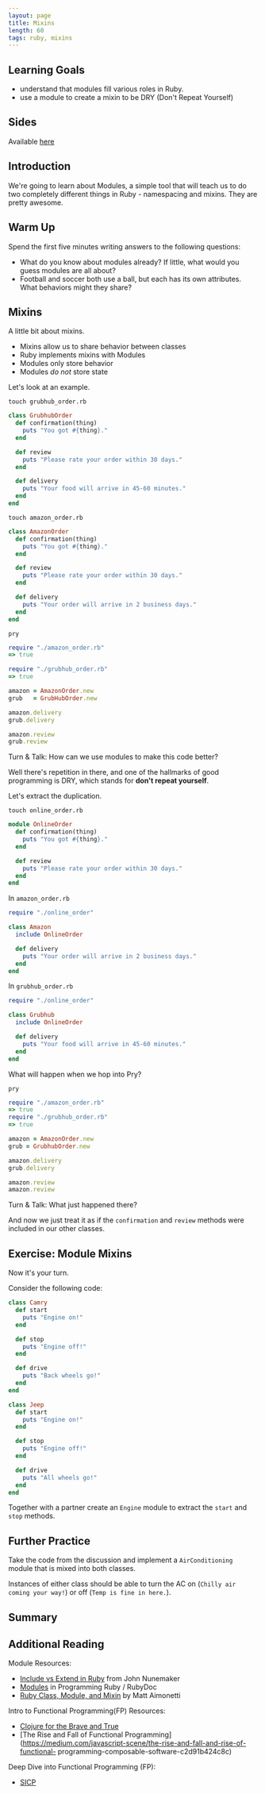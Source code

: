 ```yaml
---
layout: page
title: Mixins
length: 60
tags: ruby, mixins
---
```


## Learning Goals

* understand that modules fill various roles in Ruby.
* use a module to create a mixin to be DRY (Don't Repeat Yourself)

## Sides

Available [here](../slides/mixins)

## Introduction

We're going to learn about Modules, a simple tool that will teach us to do two completely different things in Ruby - namespacing and mixins. They are pretty awesome.

## Warm Up

Spend the first five minutes writing answers to the following questions:

* What do you know about modules already? If little, what would you guess modules are all about?
* Football and soccer both use a ball, but each has its own attributes. What behaviors might they share?

## Mixins

A little bit about mixins.

* Mixins allow us to share behavior between classes
* Ruby implements mixins with Modules
* Modules only store behavior
* Modules *do not* store state

Let's look at an example.

`touch grubhub_order.rb`

```ruby
class GrubhubOrder
  def confirmation(thing)
    puts "You got #{thing}."
  end

  def review
    puts "Please rate your order within 30 days."
  end

  def delivery
    puts "Your food will arrive in 45-60 minutes."
  end
end
```

`touch amazon_order.rb`

```ruby
class AmazonOrder
  def confirmation(thing)
    puts "You got #{thing}."
  end

  def review
    puts "Please rate your order within 30 days."
  end

  def delivery
    puts "Your order will arrive in 2 business days."
  end
end
```

`pry`

```ruby
require "./amazon_order.rb"
=> true

require "./grubhub_order.rb"
=> true

amazon = AmazonOrder.new
grub   = GrubHubOrder.new

amazon.delivery
grub.delivery

amazon.review
grub.review
```

Turn & Talk: How can we use modules to make this code better?

Well there's repetition in there, and one of the hallmarks of good programming is DRY, which stands for **don't repeat yourself**.

Let's extract the duplication.

`touch online_order.rb`

```ruby
module OnlineOrder
  def confirmation(thing)
    puts "You got #{thing}."
  end

  def review
    puts "Please rate your order within 30 days."
  end
end
```

In `amazon_order.rb`

```ruby
require "./online_order"

class Amazon
  include OnlineOrder

  def delivery
    puts "Your order will arrive in 2 business days."
  end
end
```

In `grubhub_order.rb`

```ruby
require "./online_order"

class Grubhub
  include OnlineOrder

  def delivery
    puts "Your food will arrive in 45-60 minutes."
  end
end
```

What will happen when we hop into Pry?

`pry`

```ruby
require "./amazon_order.rb"
=> true
require "./grubhub_order.rb"
=> true

amazon = AmazonOrder.new
grub = GrubhubOrder.new

amazon.delivery
grub.delivery

amazon.review
amazon.review
```

Turn & Talk: What just happened there?

And now we just treat it as if the `confirmation` and `review` methods were included in our other classes.

## Exercise: Module Mixins

Now it's your turn.

Consider the following code:
```ruby
class Camry
  def start
    puts "Engine on!"
  end

  def stop
    puts "Engine off!"
  end

  def drive
    puts "Back wheels go!"
  end
end
```

```ruby
class Jeep
  def start
    puts "Engine on!"
  end

  def stop
    puts "Engine off!"
  end

  def drive
    puts "All wheels go!"
  end
end
```

Together with a partner create an `Engine` module to extract the `start` and `stop` methods.

## Further Practice

Take the code from the discussion and implement a `AirConditioning` module that is mixed into both classes.

Instances of either class should be able to turn the AC on (`Chilly air coming your way!`) or off (`Temp is fine in here.`).

## Summary


## Additional Reading

Module Resources:
* [Include vs Extend in Ruby](http://www.railstips.org/blog/archives/2009/05/15/include-vs-extend-in-ruby/) from John Nunemaker
* [Modules](http://ruby-doc.com/docs/ProgrammingRuby/html/tut_modules.html) in Programming Ruby / RubyDoc
* [Ruby Class, Module, and Mixin](http://matt.aimonetti.net/posts/2012/07/30/ruby-class-module-mixins/) by Matt Aimonetti

Intro to Functional Programming(FP) Resources:
* [Clojure for the Brave and True](http://www.braveclojure.com/)
* [The Rise and Fall of Functional Programming](https://medium.com/javascript-scene/the-rise-and-fall-and-rise-of-functional-   programming-composable-software-c2d91b424c8c)

Deep Dive into Functional Programming (FP):
  * [SICP](https://github.com/sarabander/sicp-pdf)
